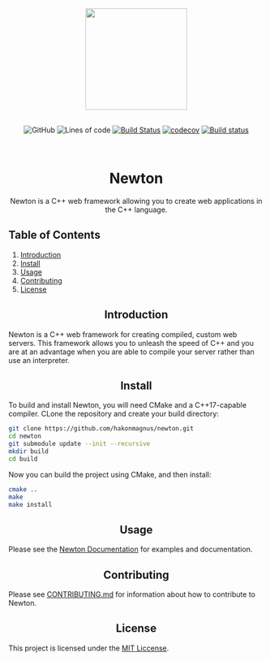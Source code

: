 <div align="center">
  <a href="https://newtonframework.com">
    <img width="200" height="200" src="https://github.com/hakonmagnus/newton/blob/master/docs/newton.svg">
  </a>
  <br>
  <br>

![GitHub](https://img.shields.io/github/license/hakonmagnus/newton)
![Lines of code](https://img.shields.io/tokei/lines/github/hakonmagnus/gravity)
[![Build Status](https://app.travis-ci.com/hakonmagnus/newton.svg?branch=master)](https://app.travis-ci.com/hakonmagnus/newton)
[![codecov](https://codecov.io/gh/hakonmagnus/newton/branch/main/graph/badge.svg?token=Q4D0VVZO10)](https://codecov.io/gh/hakonmagnus/newton)
[![Build status](https://ci.appveyor.com/api/projects/status/tmmgc9107v4xagat/branch/master?svg=true)](https://ci.appveyor.com/project/hakonmagnus/newton/branch/master)

  <br>
  <h1>Newton</h1>
  <p>
    Newton is a C++ web framework allowing you to create web applications in the C++ language.
  </p>
</div>

## Table of Contents

1. [Introduction](#introduction)
2. [Install](#install)
3. [Usage](#usage)
4. [Contributing](#contributing)
5. [License](#license)

<h2 align="center">Introduction</h2>

Newton is a C++ web framework for creating compiled, custom web servers. This framework allows
you to unleash the speed of C++ and you are at an advantage when you are able to compile your
server rather than use an interpreter.

<h2 align="center">Install</h2>

To build and install Newton, you will need CMake and a C++17-capable compiler. CLone the repository
and create your build directory:

```sh
git clone https://github.com/hakonmagnus/newton.git
cd newton
git submodule update --init --recursive
mkdir build
cd build
```

Now you can build the project using CMake, and then install:

```sh
cmake ..
make
make install
```

<h2 align="center">Usage</h2>

Please see the [Newton Documentation](https://newtonframework.com) for examples and documentation.

<h2 align="center">Contributing</h2>

Please see [CONTRIBUTING.md](./CONTRIBUTING.md) for information about how to contribute to Newton.

<h2 align="center">License</h2>

This project is licensed under the [MIT Liccense](./LICENSE).


